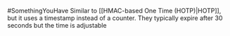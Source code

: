 #SomethingYouHave 
Similar to [[HMAC-based One Time (HOTP)|HOTP]], but it uses a timestamp instead of a counter. They typically expire after 30 seconds but the time is adjustable